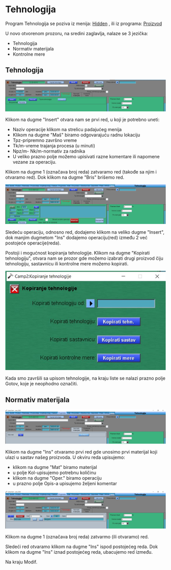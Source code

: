 # Tehnologija

Program Tehnologija se poziva iz menija: [Hidden](../h_sr.md) , ili iz programa: [Proizvod](../../m_sr/mk003_sr/mk003_sr.md)

U novo otvorenom prozoru, na sredini zaglavlja, nalaze se 3 jezička:
- Tehnologija
- Normativ materijala
- Kontrolne mere

## Tehnologija


![Image](tehn1.jpg)


Klikom na dugme "Insert" otvara nam se prvi red, u koji je potrebno uneti:

- Naziv operacije klikom na strelicu padajućeg menija
- Klikom na dugme "Maš" biramo odgovarajuću radnu lokaciju
- Tpz-pripremno završno vreme
- Tk/m-vreme trajanja procesa (u minuti)
- Npz/m- Nk/m-normativ za radnika
- U veliko prazno polje možemo upisivati razne komentare ili napomene vezane za operaciju.

Klikom na dugme 1 (označava broj reda) zatvaramo red (takođe sa njim i otvaramo red). Dok klikom na dugme "Bris" brišemo red.

![Image](tehn2.jpg)

Sledeću operaciju, odnosno red, dodajemo klikom na veliko dugme "Insert", dok manjim dugmetom "Ins" dodajemo operaciju(red) između 2 već postojeće operacije(reda).

Postoji i mogućnost kopiranja tehnologije. Klikom na dugme "Kopirati tehnologiju", otvara nam se prozor gde možemo izabrati drugi proizvod čiju tehnologiju, sastavnicu ili kontrolne mere možemo kopirati.

![Image](tehn3.jpg)

Kada smo završili sa upisom tehnologije, na kraju liste se nalazi prazno polje Gotov, koje je neophodno označiti.


## Normativ materijala

![Image](tehn4.jpg)

Klikom na dugme "Ins" otvaramo prvi red gde unosimo prvi materijal koji ulazi u sastav našeg proizvoda. U okviru reda upisujemo:
- klikom na dugme "Mat" biramo materijal
- u polje Kol-upisujemo potrebnu količinu
- klikom na dugme "Oper." biramo operaciju
- u prazno polje Opis-a upisujemo željeni komentar

![Image](tehn5.jpg)

Klikom na dugme 1 (označava broj reda) zatvarmo (ili otvaramo) red.

Sledeći red otvaramo klikom na dugme "Ins" ispod postojećeg reda. Dok klikom na dugme "Ins" iznad postojećeg reda, ubacujemo red između.

Na kraju Modif.